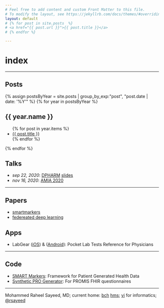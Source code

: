 ```yaml
---
# Feel free to add content and custom Front Matter to this file.
# To modify the layout, see https://jekyllrb.com/docs/themes/#overriding-theme-defaults
layout: default
# {% for post in site.posts  %}
# <a href="{{ post.url }}">{{ post.title }}</a>
# {% endfor %}

---
```


# index 
--------------------
## Posts

{% assign postsByYear = site.posts | group_by_exp:"post", "post.date | date: '%Y'" %}
{% for year in postsByYear %}
<h2 id="{{ year.name }}">{{ year.name }}</h2>
<ul aria-label="posts from {{ year.name }}">
  {% for post in year.items %}
  <li>
    <a href="{{ post.url }}">{{ post.title }}</a>
  </li>
  {% endfor %}
</ul>
{% endfor %}

## Talks

- _sep 22, 2020_: [DPHARM](https://theconferenceforum.org/conferences/disruptive-innovations-us/2020-speaking-faculty/raheel-sayeed) [slides](https://docs.google.com/presentation/d/1tI-p5yNvynPx5xqF8NKXJOPPoUrye54bUnAqnw-4V3Q/edit?usp=sharing)
- _nov 16, 2020_: [AMIA 2020](https://www.amia.org/amia2020/systems-demonstrations)

-------------

## Papers

- [smartmarkers](https://www.nature.com/articles/s41746-020-0218-6)
- [federeated deep learning](https://arxiv.org/abs/1811.11400)

## Apps

- LabGear ([iOS][ios-labgear]) & ([Android][android-labgear]): Pocket Lab Tests Reference for Physicians

-------------


## Code

- [SMART Markers](https://github.com/smartmarkers): Framework for Patient Generated Health Data
- [Synthetic PRO Generator](https://github.com/raheelsayeed/synthetic-pros): For PROMIS FHIR questionnaires


[ios-labgear]: https://apps.apple.com/us/app/labgear-medical-lab-tests/id350942163
[android-labgear]: https://play.google.com/store/apps/details?id=com.smartddx.labgearessentials&hl=en_US

--------------------

Mohammed Raheel Sayeed, MD; current home: [bch](https://chip.org) [hms](https://hms.harvard.edu);
[vi](https://vim.org) for informatics;
<a href="https://twitter.com/rsayeed">@rsayeed</a>

